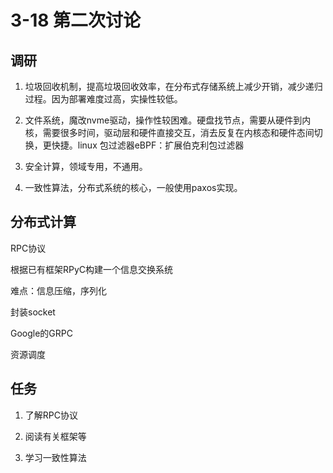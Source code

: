 # 3-18 第二次讨论

## 调研

1. 垃圾回收机制，提高垃圾回收效率，在分布式存储系统上减少开销，减少递归过程。因为部署难度过高，实操性较低。

2. 文件系统，魔改nvme驱动，操作性较困难。硬盘找节点，需要从硬件到内核，需要很多时间，驱动层和硬件直接交互，消去反复在内核态和硬件态间切换，更快捷。linux 包过滤器eBPF：扩展伯克利包过滤器

3. 安全计算，领域专用，不通用。

4. 一致性算法，分布式系统的核心，一般使用paxos实现。

## 分布式计算

RPC协议

根据已有框架RPyC构建一个信息交换系统

难点：信息压缩，序列化

封装socket

Google的GRPC

资源调度

## 任务

1. 了解RPC协议

2. 阅读有关框架等

3. 学习一致性算法